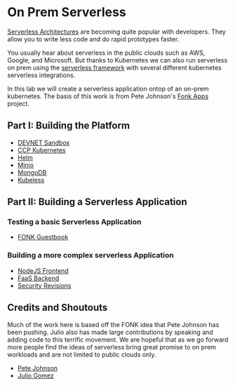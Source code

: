 # On Prem Serverless

[Serverless Architectures](https://www.martinfowler.com/articles/serverless.html) are becoming quite popular with developers.  They allow you to write less code and do rapid prototypes faster.  

You usually hear about serverless in the public clouds such as AWS, Google, and Microsoft.  But thanks to Kubernetes we can also run serverless on prem using the [serverless framework](https://serverless.com) with several different kubernetes serverless integrations.  

In this lab we will create a serverless application ontop of an on-prem kubernetes. The basis of this work is from Pete Johnson's [Fonk Apps](https://fonk-apps.io) project.

## Part I: Building the Platform

* [DEVNET Sandbox](sb/)
* [CCP Kubernetes](kubernetes/)
* [Helm](helm/)
* [Minio](minio/)
* [MongoDB](mongo/)
* [Kubeless](kubeless/)

## Part II: Building a Serverless Application

### Testing a basic Serverless Application

* [FONK Guestbook](fonk/)

### Building a more complex serverless Application

* [NodeJS Frontend](photos/)
* [FaaS Backend](serverless/)
* [Security Revisions](security/)

## Credits and Shoutouts

Much of the work here is based off the FONK idea that Pete Johnson has been pushing.  Julio also has made large contributions by speaking and adding code to this terrific movement. We are hopeful that as we go forward more people find the ideas of serverless bring great promise to on prem workloads and are not limited to public clouds only. 

* [Pete Johnson](https://twitter.com/nerdguru)
* [Julio Gomez](https://twitter.com/juliodevops)

